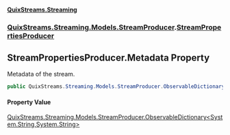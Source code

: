 #### [QuixStreams.Streaming](index.md 'index')
### [QuixStreams.Streaming.Models.StreamProducer](QuixStreams.Streaming.Models.StreamProducer.md 'QuixStreams.Streaming.Models.StreamProducer').[StreamPropertiesProducer](StreamPropertiesProducer.md 'QuixStreams.Streaming.Models.StreamProducer.StreamPropertiesProducer')

## StreamPropertiesProducer.Metadata Property

Metadata of the stream.

```csharp
public QuixStreams.Streaming.Models.StreamProducer.ObservableDictionary<string,string> Metadata { get; }
```

#### Property Value
[QuixStreams.Streaming.Models.StreamProducer.ObservableDictionary&lt;](ObservableDictionary_TKey,TValue_.md 'QuixStreams.Streaming.Models.StreamProducer.ObservableDictionary<TKey,TValue>')[System.String](https://docs.microsoft.com/en-us/dotnet/api/System.String 'System.String')[,](ObservableDictionary_TKey,TValue_.md 'QuixStreams.Streaming.Models.StreamProducer.ObservableDictionary<TKey,TValue>')[System.String](https://docs.microsoft.com/en-us/dotnet/api/System.String 'System.String')[&gt;](ObservableDictionary_TKey,TValue_.md 'QuixStreams.Streaming.Models.StreamProducer.ObservableDictionary<TKey,TValue>')